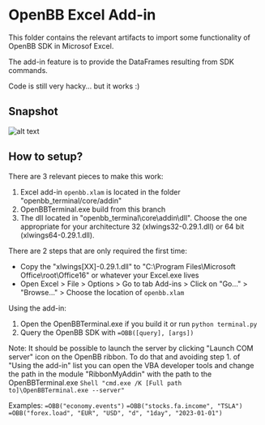 # OpenBB Excel Add-in

This folder contains the relevant artifacts to import some functionality of OpenBB SDK in Microsof Excel. 

The add-in feature is to provide the DataFrames resulting from SDK commands.

Code is still very hacky... but it works :)

## Snapshot
![alt text](https://user-images.githubusercontent.com/79287829/219010018-f618b722-13b8-4dde-98f4-36ed21756cb0.png)

## How to setup?

There are 3 relevant pieces to make this work:
1. Excel add-in `openbb.xlam` is located in the folder "openbb_terminal/core/addin"
2. OpenBBTerminal.exe build from this branch
3. The dll located in "openbb_terminal\core\addin\dll". Choose the one appropriate for your architecture 32 (xlwings32-0.29.1.dll) or 64 bit (xlwings64-0.29.1.dll).

There are 2 steps that are only required the first time:
* Copy the "xlwings[XX]-0.29.1.dll" to "C:\Program Files\Microsoft Office\root\Office16" or whatever your Excel.exe lives
* Open Excel > File > Options > Go to tab Add-ins > Click on "Go..." > "Browse..." > Choose the location of `openbb.xlam`

Using the add-in:
1. Open the OpenBBTerminal.exe if you build it or run `python terminal.py`
2. Query the OpenBB SDK with `=OBB([query], [args])`

Note: It should be possible to launch the server by clicking "Launch COM server" icon on the OpenBB ribbon. To do that and avoiding step 1. of "Using the add-in" list you can open the VBA developer tools and change the path in the module "RibbonMyAddin" with the path to the OpenBBTerminal.exe
`Shell "cmd.exe /K [Full path to]\OpenBBTerminal.exe --server"`

Examples:
`=OBB("economy.events")`
`=OBB("stocks.fa.income", "TSLA")`
`=OBB("forex.load", "EUR", "USD", "d", "1day", "2023-01-01")`
